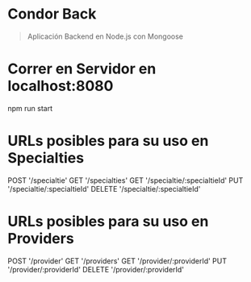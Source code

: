# Condor Back

> Aplicación Backend en Node.js con Mongoose

# Correr en Servidor en localhost:8080

npm run start

# URLs posibles para su uso en Specialties

POST '/specialtie'
GET '/specialties'
GET '/specialtie/:specialtieId'
PUT '/specialtie/:specialtieId'
DELETE '/specialtie/:specialtieId'

# URLs posibles para su uso en Providers

POST '/provider'
GET '/providers'
GET '/provider/:providerId'
PUT '/provider/:providerId'
DELETE '/provider/:providerId'